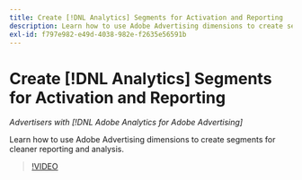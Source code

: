 ```yaml
---
title: Create [!DNL Analytics] Segments for Activation and Reporting
description: Learn how to use Adobe Advertising dimensions to create segments for cleaner reporting and analysis.
exl-id: f797e982-e49d-4038-982e-f2635e56591b
---
```

# Create [!DNL Analytics] Segments for Activation and Reporting

*Advertisers with [!DNL Adobe Analytics for Adobe Advertising]*

Learn how to use Adobe Advertising dimensions to create segments for cleaner reporting and analysis.

>[!VIDEO](https://video.tv.adobe.com/v/33916)
